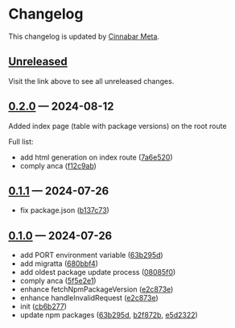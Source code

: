 # Changelog

This changelog is updated by [Cinnabar Meta](https://github.com/cinnabar-forge/node-meta).

## [Unreleased]

Visit the link above to see all unreleased changes.

[comment]: # (Insert new version after this line)

## [0.2.0](https://github.com/cinnabar-forge/npm-packages-data-cache/releases/tag/v0.2.0) — 2024-08-12

Added index page (table with package versions) on the root route

Full list:

- add html generation on index route ([7a6e520])
- comply anca ([f12c9ab])

[7a6e520]: https://github.com/cinnabar-forge/npm-packages-data-cache/commit/7a6e520
[f12c9ab]: https://github.com/cinnabar-forge/npm-packages-data-cache/commit/f12c9ab


## [0.1.1](https://github.com/cinnabar-forge/npm-packages-data-cache/releases/tag/v0.1.1) — 2024-07-26

- fix package.json ([b137c73])

[b137c73]: https://github.com/cinnabar-forge/npm-packages-data-cache/commit/b137c73


## [0.1.0](https://github.com/cinnabar-forge/npm-packages-data-cache/releases/tag/v0.1.0) — 2024-07-26

- add PORT environment variable ([63b295d])
- add migratta ([680bbf4])
- add oldest package update process ([08085f0])
- comply anca ([5f5e2e1])
- enhance fetchNpmPackageVersion ([e2c873e])
- enhance handleInvalidRequest ([e2c873e])
- init ([cb6b277])
- update npm packages ([63b295d], [b2f872b], [e5d2322])

[63b295d]: https://github.com/cinnabar-forge/npm-packages-data-cache/commit/63b295d
[5f5e2e1]: https://github.com/cinnabar-forge/npm-packages-data-cache/commit/5f5e2e1
[680bbf4]: https://github.com/cinnabar-forge/npm-packages-data-cache/commit/680bbf4
[e5d2322]: https://github.com/cinnabar-forge/npm-packages-data-cache/commit/e5d2322
[08085f0]: https://github.com/cinnabar-forge/npm-packages-data-cache/commit/08085f0
[e2c873e]: https://github.com/cinnabar-forge/npm-packages-data-cache/commit/e2c873e
[b2f872b]: https://github.com/cinnabar-forge/npm-packages-data-cache/commit/b2f872b
[cb6b277]: https://github.com/cinnabar-forge/npm-packages-data-cache/commit/cb6b277


[unreleased]: https://github.com/cinnabar-forge/npm-packages-data-cache/compare/v0.2.0...HEAD
